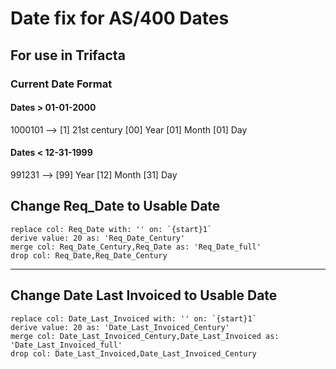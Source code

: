 # Date fix for AS/400 Dates
## For use in Trifacta

### Current Date Format

#### Dates > 01-01-2000
1000101 --> [1] 21st century [00] Year [01] Month [01] Day

#### Dates < 12-31-1999
991231 --> [99] Year [12] Month [31] Day

## Change Req_Date to Usable Date
```
replace col: Req_Date with: '' on: `{start}1`
derive value: 20 as: 'Req_Date_Century'
merge col: Req_Date_Century,Req_Date as: 'Req_Date_full'
drop col: Req_Date,Req_Date_Century
```

---
## Change Date Last Invoiced to Usable Date
```
replace col: Date_Last_Invoiced with: '' on: `{start}1`
derive value: 20 as: 'Date_Last_Invoiced_Century'
merge col: Date_Last_Invoiced_Century,Date_Last_Invoiced as: 'Date_Last_Invoiced_full'
drop col: Date_Last_Invoiced,Date_Last_Invoiced_Century
```
